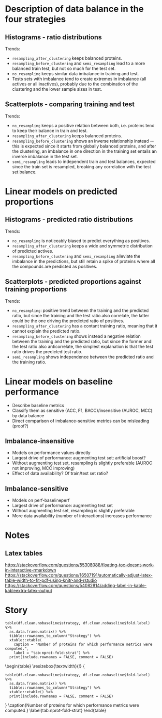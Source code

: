 # Description of data balance in the four strategies

## Histograms - ratio distributions

Trends:

* `resampling_after_clustering` keeps balanced proteins.
* `resampling_before_clustering` and `semi_resampling` lead to a more balanced train test, but not so much for the test set.
* `no_resampling` keeps similar data imbalance in training and test.
*  Tests sets with imbalance tend to create extremes in imbalance (all actives or all inactives), probably due to the combination of the clustering and the lower sample sizes in test.

## Scatterplots - comparing training and test

Trends:

* `no_resampling` keeps a positive relation between both, i.e. proteins tend to keep their balance in train and test.
* `resampling_after_clustering` keeps balanced proteins.
* `resampling_before_clustering` shows an inverse relationship instead -- this is expected since it starts from globally balanced proteins, and after the clustering, an imbalance in one direction in the training set entails an inverse imbalance in the test set.
* `semi_resampling` leads to independent train and test balances, expected since the train set is resampled, breaking any correlation with the test set balance.

# Linear models on predicted proportions

## Histograms - predicted ratio distributions

Trends:

* `no_resampling` is noticeably biased to predict everything as positives.
* `resampling_after_clustering` keeps a wide and symmetric distribution of predicted actives.
* `resampling_before_clustering` and `semi_resampling` alleviate the imbalance in the predictions, but still retain a spike of proteins where all the compounds are predicted as positives.

## Scatterplots - predicted proportions against training proportions

Trends:

* `no_resampling`: positive trend between the training and the predicted ratio, but since the training and the test ratio also correlate, the latter could be the one driving the predicted ratio of positives.
* `resampling_after_clustering` has a contant training ratio, meaning that it cannot explain the predicted ratio.
* `resampling_before_clustering` shows instead a negative relation between the training and the predicted ratio, but since the former and the test ratio also anticorrelate, the simplest explanation is that the test ratio drives the predicted test ratio.
* `semi_resampling` shows independence between the predicted ratio and the training ratio.

# Linear models on baseline performance

* Describe baseline metrics
* Classify them as sensitive (ACC, F1, BACC)/insensitive (AUROC, MCC) by data balance
* Direct comparison of imbalance-sensitive metrics can be misleading (proof?)

## Imbalance-insensitive

* Models on performance values directly
* Largest drive of performance: augmenting test set: artificial boost?
* Without augmenting test set, resampling is slightly preferable (AUROC not improving, MCC improving)
* Effect of data availability? Of train/test set ratio?

## Imbalance-sensitive

* Models on perf-baselineperf
* Largest drive of performance: augmenting test set
* Without augmenting test set, resampling is slightly preferable
* More data availability (number of interactions) increases performance




# Notes

## Latex tables

https://stackoverflow.com/questions/55308088/floating-toc-doesnt-work-in-interactive-rmarkdown
https://stackoverflow.com/questions/16507191/automatically-adjust-latex-table-width-to-fit-pdf-using-knitr-and-rstudio
https://stackoverflow.com/questions/54082814/adding-label-in-kable-kableextra-latex-output



# Story



```{r, results='asis'}
table(df.clean.nobaseline$strategy, df.clean.nobaseline$fold.label) %>%
  as.data.frame.matrix() %>%
  tibble::rownames_to_column("Strategy") %>%
  xtable::xtable(
    caption = "Number of proteins for which performance metrics were computed.", 
    label = "tab:nprot-fold-strat") %>% 
  print(include.rownames = FALSE, comment = FALSE)
```


\begin{table}
\resizebox{\textwidth}{!} {
```{r, results='asis'}
table(df.clean.nobaseline$strategy, df.clean.nobaseline$fold.label) %>%
  as.data.frame.matrix() %>%
  tibble::rownames_to_column("Strategy") %>%
  xtable::xtable() %>% 
  print(include.rownames = FALSE, comment = FALSE)
```
}
\caption{Number of proteins for which performance metrics were computed.}
\label{tab:nprot-fold-strat}
\end{table}